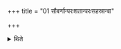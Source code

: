 +++
title = "01 सौवर्णान्परःशतान्परःसहस्रान्वा"

+++

<details><summary>थिते</summary>

सौवर्णान्परःशतान्परःसहस्रान्वा १
</details>
